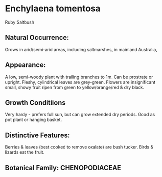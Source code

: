 # Enchylaena tomentosa
Ruby Saltbush

## Natural Occurrence:
Grows in arid/semi-arid areas, including
saltmarshes, in mainland Australia,

## Appearance:
A low, semi-woody plant with trailing
branches to 1m. Can be prostrate or
upright. Fleshy, cylindrical leaves are
grey-green. Flowers are insignificant
small, showy fruit ripen from green to
yellow/orange/red & dry black.

## Growth Conditiions
Very hardy - prefers full sun, but can grow
extended dry periods. Good as pot plant or
hanging basket.

## Distinctive Features:
Berries & leaves (best cooked to remove oxalate) are bush
tucker. Birds & lizards eat the fruit.

## Botanical Family: CHENOPODIACEAE

<div id="qrcode"></div>
<script src="{{ site.baseurl }}{% link assets/js/qrcode.js %}"> </script>
<script type="text/javascript">
new QRCode(document.getElementById("qrcode"), "https://ericlawrey.github.io{{ site.baseurl }}/enchylaena-tomentosa");
</script>
